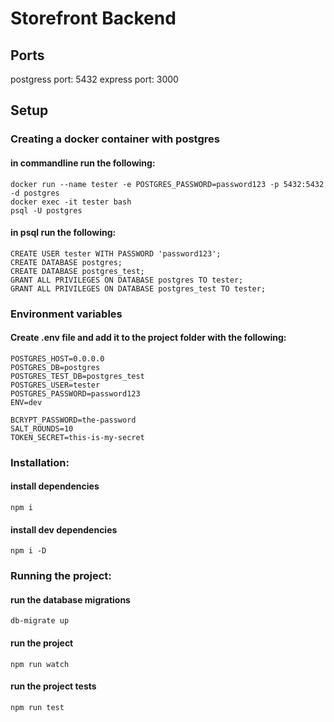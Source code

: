 # Storefront Backend

## Ports

postgress port: 5432
express port: 3000

## Setup

### Creating a docker container with postgres

#### in commandline run the following:

```
docker run --name tester -e POSTGRES_PASSWORD=password123 -p 5432:5432 -d postgres
docker exec -it tester bash
psql -U postgres
```

#### in psql run the following:

```
CREATE USER tester WITH PASSWORD 'password123';
CREATE DATABASE postgres;
CREATE DATABASE postgres_test;
GRANT ALL PRIVILEGES ON DATABASE postgres TO tester;
GRANT ALL PRIVILEGES ON DATABASE postgres_test TO tester;
```

### Environment variables

#### Create .env file and add it to the project folder with the following:

```
POSTGRES_HOST=0.0.0.0
POSTGRES_DB=postgres
POSTGRES_TEST_DB=postgres_test
POSTGRES_USER=tester
POSTGRES_PASSWORD=password123
ENV=dev

BCRYPT_PASSWORD=the-password
SALT_ROUNDS=10
TOKEN_SECRET=this-is-my-secret
```

### Installation:

#### install dependencies

```
npm i
```

#### install dev dependencies

```
npm i -D
```

### Running the project:

#### run the database migrations

```
db-migrate up
```

#### run the project

```
npm run watch
```

#### run the project tests

```
npm run test
```
